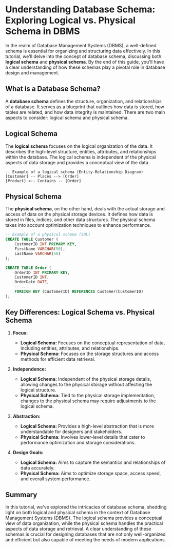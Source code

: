 # Understanding Database Schema: Exploring Logical vs. Physical Schema in DBMS

In the realm of Database Management Systems (DBMS), a well-defined schema is essential for organizing and structuring data effectively. In this tutorial, we'll delve into the concept of database schema, discussing both **logical schema** and **physical schema**. By the end of this guide, you'll have a clear understanding of how these schemas play a pivotal role in database design and management.

## What is a Database Schema?

A **database schema** defines the structure, organization, and relationships of a database. It serves as a blueprint that outlines how data is stored, how tables are related, and how data integrity is maintained. There are two main aspects to consider: logical schema and physical schema.

## Logical Schema

The **logical schema** focuses on the logical organization of the data. It describes the high-level structure, entities, attributes, and relationships within the database. The logical schema is independent of the physical aspects of data storage and provides a conceptual view of the data.

```plaintext
-- Example of a logical schema (Entity-Relationship Diagram)
[Customer] -- Places --> [Order]
[Product] <-- Contains -- [Order]
```

## Physical Schema

The **physical schema**, on the other hand, deals with the actual storage and access of data on the physical storage devices. It defines how data is stored in files, indices, and other data structures. The physical schema takes into account optimization techniques to enhance performance.

```sql
-- Example of a physical schema (SQL)
CREATE TABLE Customer (
    CustomerID INT PRIMARY KEY,
    FirstName VARCHAR(50),
    LastName VARCHAR(50)
);

CREATE TABLE Order (
    OrderID INT PRIMARY KEY,
    CustomerID INT,
    OrderDate DATE,
    -- ...
    FOREIGN KEY (CustomerID) REFERENCES Customer(CustomerID)
);
```

## Key Differences: Logical Schema vs. Physical Schema

1. **Focus:**
   - **Logical Schema:** Focuses on the conceptual representation of data, including entities, attributes, and relationships.
   - **Physical Schema:** Focuses on the storage structures and access methods for efficient data retrieval.

2. **Independence:**
   - **Logical Schema:** Independent of the physical storage details, allowing changes to the physical storage without affecting the logical structure.
   - **Physical Schema:** Tied to the physical storage implementation, changes to the physical schema may require adjustments to the logical schema.

3. **Abstraction:**
   - **Logical Schema:** Provides a high-level abstraction that is more understandable for designers and stakeholders.
   - **Physical Schema:** Involves lower-level details that cater to performance optimization and storage considerations.

4. **Design Goals:**
   - **Logical Schema:** Aims to capture the semantics and relationships of data accurately.
   - **Physical Schema:** Aims to optimize storage space, access speed, and overall system performance.

## Summary

In this tutorial, we've explored the intricacies of database schema, shedding light on both logical and physical schema in the context of Database Management Systems (DBMS). The logical schema provides a conceptual view of data organization, while the physical schema handles the practical aspects of data storage and retrieval. A clear understanding of these schemas is crucial for designing databases that are not only well-organized and efficient but also capable of meeting the needs of modern applications.